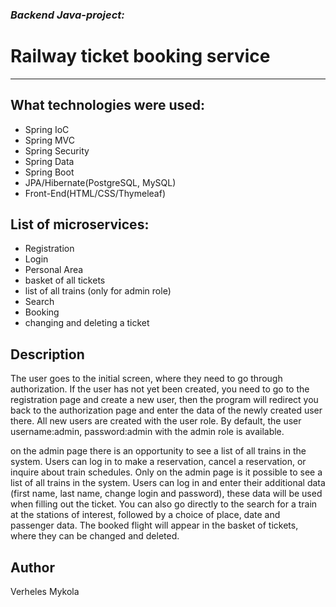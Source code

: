 ### ___Backend Java-project:___
# Railway ticket booking service
___
## What technologies were used:
- Spring IoC
- Spring MVC
- Spring Security
- Spring Data
- Spring Boot
- JPA/Hibernate(PostgreSQL, MySQL)
- Front-End(HTML/CSS/Thymeleaf)

## List of microservices:
- Registration
- Login
- Personal Area
- basket of all tickets
- list of all trains (only for admin role)
- Search
- Booking
- changing and deleting a ticket

## Description
The user goes to the initial screen, where they need to go through authorization.
If the user has not yet been created, you need to go to the registration page and 
create a new user, then the program will redirect you back to the authorization page 
and enter the data of the newly created user there. All new users are created with 
the user role. By default, the user username:admin, password:admin with the admin 
role is available.

on the admin page there is an opportunity to see a list of all trains in the system.
Users can log in to make a reservation, cancel a reservation, or inquire about train schedules.
Only on the admin page is it possible to see a list of all trains in the system.
Users can log in and enter their additional data (first name, last name, change login and password), 
these data will be used when filling out the ticket. You can also go directly to the search for a 
train at the stations of interest, followed by a choice of place, date and passenger data. The booked 
flight will appear in the basket of tickets, where they can be changed and deleted.

## Author
Verheles Mykola
